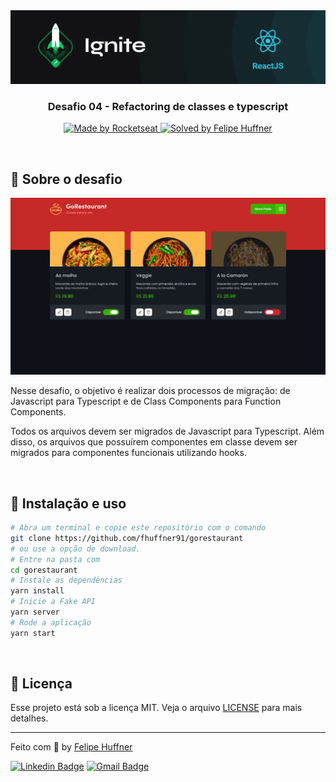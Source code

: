 <img src=".github/ignite.png" alt="Ignite" >

<h3 align="center">
  Desafio 04 - Refactoring de classes e typescript
</h3>

<p align="center">
  <a href="https://rocketseat.com.br">
    <img alt="Made by Rocketseat" src="https://img.shields.io/badge/made%20by-Rocketseat-%2306b656?style=flat-square">
  </a>
  
  <a href="https://www.linkedin.com/in/felipehuffner/">
    <img alt="Solved by Felipe Huffner" src="https://img.shields.io/badge/solved%20by-Felipe%20Huffner-%2306b656?style=flat-square">
  </a>
</p>

<br>

## :rocket: Sobre o desafio

<p align="center">
  <img src=".github/gorestaurant.png" alt="GoRestaurant">
</p>

Nesse desafio, o objetivo é realizar dois processos de migração: de Javascript para Typescript e de Class Components para Function Components.

Todos os arquivos devem ser migrados de Javascript para Typescript. Além disso, os arquivos que possuírem componentes em classe devem ser migrados para componentes funcionais utilizando hooks.

<br>

## :wrench: Instalação e uso

```bash
# Abra um terminal e copie este repositório com o comando
git clone https://github.com/fhuffner91/gorestaurant
# ou use a opção de download.
# Entre na pasta com 
cd gorestaurant
# Instale as dependências
yarn install
# Inicie a Fake API
yarn server
# Rode a aplicação
yarn start
```

<br>

## :memo: Licença

Esse projeto está sob a licença MIT. Veja o arquivo [LICENSE](/LICENSE) para mais detalhes.

---

Feito com :purple_heart: by [Felipe Huffner](https://github.com/felipehuffner)

[![Linkedin Badge](https://img.shields.io/badge/-Felipe%20Huffner-blue?style=flat-square&logo=Linkedin&logoColor=white&link=https://www.linkedin.com/in/felipehuffner/)](https://www.linkedin.com/in/felipehuffner/) 
[![Gmail Badge](https://img.shields.io/badge/-felipeqh.1991@gmail.com-c14438?style=flat-square&logo=Gmail&logoColor=white&link=mailto:felipeqh.1991@gmail.com)](mailto:felipeqh.1991@gmail.com)
